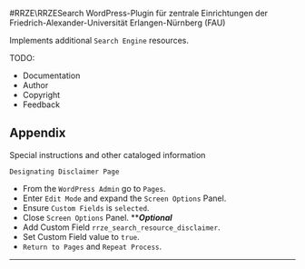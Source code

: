 #RRZE\RRZESearch
WordPress-Plugin für zentrale Einrichtungen der Friedrich-Alexander-Universität Erlangen-Nürnberg (FAU)

Implements additional `Search Engine` resources.

TODO:
- Documentation
- Author
- Copyright
- Feedback

## Appendix
Special instructions and other cataloged information

`Designating Disclaimer Page`
- From the `WordPress Admin` go to `Pages`.
- Enter `Edit Mode` and expand the `Screen Options` Panel.
- Ensure `Custom Fields` is `selected`.
- Close `Screen Options` Panel. **__*Optional*__
- Add Custom Field `rrze_search_resource_disclaimer`.
- Set Custom Field value to `true`.
- `Return to Pages` and `Repeat Process`.

 
---
